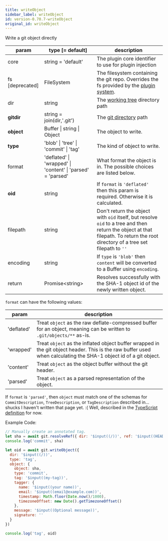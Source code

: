 ```yaml
---
title: writeObject
sidebar_label: writeObject
id: version-0.70.7-writeObject
original_id: writeObject
---
```


Write a git object directly

| param           | type [= default]                                                              | description                                                                                                                                                                     |
| --------------- | ----------------------------------------------------------------------------- | ------------------------------------------------------------------------------------------------------------------------------------------------------------------------------- |
| core            | string = 'default'                                                            | The plugin core identifier to use for plugin injection                                                                                                                          |
| fs [deprecated] | FileSystem                                                                    | The filesystem containing the git repo. Overrides the fs provided by the [plugin system](./plugin_fs.md).                                                                       |
| dir             | string                                                                        | The [working tree](dir-vs-gitdir.md) directory path                                                                                                                             |
| **gitdir**      | string = join(dir,'.git')                                                     | The [git directory](dir-vs-gitdir.md) path                                                                                                                                      |
| **object**      | Buffer  &#124;  string  &#124;  Object                                        | The object to write.                                                                                                                                                            |
| **type**        | 'blob'  &#124;  'tree'  &#124;  'commit'  &#124;  'tag'                       | The kind of object to write.                                                                                                                                                    |
| format          | 'deflated'  &#124;  'wrapped'  &#124;  'content'  &#124;  'parsed' = 'parsed' | What format the object is in. The possible choices are listed below.                                                                                                            |
| **oid**         | string                                                                        | If `format` is `'deflated'` then this param is required. Otherwise it is calculated.                                                                                            |
| filepath        | string                                                                        | Don't return the object with `oid` itself, but resolve `oid` to a tree and then return the object at that filepath. To return the root directory of a tree set filepath to `''` |
| encoding        | string                                                                        | If `type` is `'blob'` then `content` will be converted to a Buffer using `encoding`.                                                                                            |
| return          | Promise\<string\>                                                             | Resolves successfully with the SHA-1 object id of the newly written object.                                                                                                     |

`format` can have the following values:

| param      | description                                                                                                                                                      |
| ---------- | ---------------------------------------------------------------------------------------------------------------------------------------------------------------- |
| 'deflated' | Treat `object` as the raw deflate-compressed buffer for an object, meaning can be written to `.git/objects/**` as-is.                                           |
| 'wrapped'  | Treat `object` as the inflated object buffer wrapped in the git object header. This is the raw buffer used when calculating the SHA-1 object id of a git object. |
| 'content'  | Treat `object` as the object buffer without the git header.                                                                                                      |
| 'parsed'   | Treat `object` as a parsed representation of the object.                                                                                                         |

If `format` is `'parsed'`, then `object` must match one of the schemas for `CommitDescription`, `TreeDescription`, or `TagDescription` described in...
shucks I haven't written that page yet. :( Well, described in the [TypeScript definition](https://github.com/isomorphic-git/isomorphic-git/blob/master/src/index.d.ts) for now.

Example Code:

```js live
// Manually create an annotated tag.
let sha = await git.resolveRef({ dir: '$input((/))', ref: '$input((HEAD))' })
console.log('commit', sha)

let oid = await git.writeObject({
  dir: '$input((/))',
  type: 'tag',
  object: {
    object: sha,
    type: 'commit',
    tag: '$input((my-tag))',
    tagger: {
      name: '$input((your name))',
      email: '$input((email@example.com))',
      timestamp: Math.floor(Date.now()/1000),
      timezoneOffset: new Date().getTimezoneOffset()
    },
    message: '$input((Optional message))',
    signature: ''
  }
})

console.log('tag', oid)
```

<script>
(function rewriteEditLink() {
  const el = document.querySelector('a.edit-page-link.button');
  if (el) {
    el.href = 'https://github.com/isomorphic-git/isomorphic-git/edit/master/src/commands/writeObject.js';
  }
})();
</script>